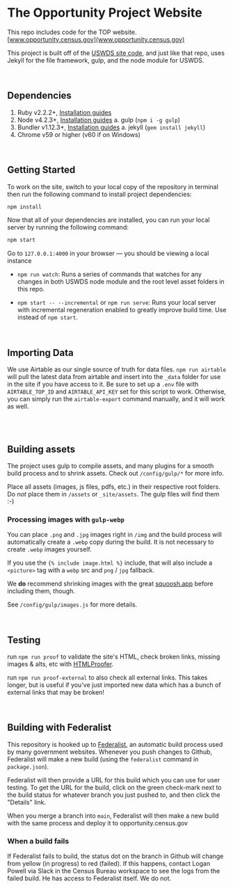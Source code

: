 # The Opportunity Project Website

This repo includes code for the TOP website. [www.opportunity.census.gov](www.opportunity.census.gov)

This project is built off of the [USWDS site code](https://github.com/uswds/uswds-site), and just like that repo, uses Jekyll for the file framework, gulp, and the node module for USWDS.

<br/>

## Dependencies

1. Ruby v2.2.2+, [Installation guides](https://www.ruby-lang.org/en/documentation/installation/)
2. Node v4.2.3+, [Installation guides](https://nodejs.org/en/download/)
   a. gulp (`npm i -g gulp`)
3. Bundler v1.12.3+, [Installation guides](http://bundler.io/v1.13/guides/using_bundler_inpmn_application.html#getting-started---installing-bundler-and-bundle-init)
   a. jekyll (`gem install jekyll`)
4. Chrome v59 or higher (v60 if on Windows)

<br/>

## Getting Started

To work on the site, switch to your local copy of the repository in terminal then run the following command to install project dependencies:

```sh
npm install
```

Now that all of your dependencies are installed, you can run your local server by running the following command:

```sh
npm start
```

Go to `127.0.0.1:4000` in your browser — you should be viewing a local instance

- `npm run watch`: Runs a series of commands that watches for any changes in both USWDS node module and the root level asset folders in this repo.

- `npm start -- --incremental` or `npm run serve`: Runs your local server with incremental regeneration enabled to greatly improve build time. Use instead of `npm start`.


<br/>

## Importing Data

We use Airtable as our single source of truth for data files. `npm run airtable` will pull the latest data from airtable and insert into the `_data` folder for use in the site if you have access to it.
Be sure to set up a `.env` file with `AIRTABLE_TOP_ID` and `AIRTABLE_API_KEY` set for this script to work. Otherwise, you can simply run the `airtable-export` command manually, and it will work as well.


<br/>


<br/>

## Building assets

The project uses gulp to compile assets, and many plugins for a smooth build process and to shrink assets. Check out `/config/gulp/*` for more info.

Place all assets (images, js files, pdfs, etc.) in their respective root folders. Do *not* place them in `/assets` or `_site/assets`. The gulp files will find them :-)

### Processing images with `gulp-webp` 
You can place `.png` and `.jpg` images right in `/img` and the build process will automatically create a `.webp` copy during the build. It is not necessary to create `.webp` images yourself. 

If you use the `{% include image.html %}` include, that will also include a `<picture>` tag with a `webp` src and `png` / `jpg` fallback.

We **do** recommend shrinking images with the great [squoosh.app](https://squoosh.app/) before including them, though.

See `/config/gulp/images.js` for more details. 


<br/>

## Testing

run `npm run proof` to validate the site's HTML, check broken links, missing images & alts, etc with [HTMLProofer](https://github.com/gjtorikian/html-proofer).

run `npm run proof-external` to also check all external links. This takes longer, but is useful if you've just imported new data which has a bunch of external links that may be broken!


<br/>

## Building with Federalist

This repository is hooked up to [Federalist](https://federalist.18f.gov/documentation/), an automatic build process used by many government websites.
Whenever you push changes to Github, Federalist will make a new build (using the `federalist` command in `package.json`). 

Federalist will then provide a URL for this build which you can use for user testing. To get the URL for the build, click on the green check-mark next to the build status for whatever branch you just pushed to, and then click the "Details" link.

When you merge a branch into `main`, Federalist will then make a new build with the same process and deploy it to opportunity.census.gov

### When a build fails

If Federalist fails to build, the status dot on the branch in Github will change from yellow (in progress) to red (failed). If this happens, contact Logan Powell via Slack in the Census Bureau workspace to see the logs from the failed build. He has access to Federalist itself. We do not.
